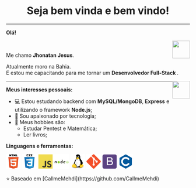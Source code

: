 <h1 align="center"> Seja bem vinda e bem vindo! </h1>
<hr />
<p align="left" > 
  <b>Olá!</b>
</p>
<a href="https://www.instagram.com/ojhonatanjesus/" target="_blank">
  <img align="right" src="https://cdn.icon-icons.com/icons2/1211/PNG/512/1491579602-yumminkysocialmedia36_83067.png" width="48px" height="48px">
</a><br />
<p align="left" >
Me chamo <b> Jhonatan Jesus</b>.
</p>
<p align="left" >
Atualmente moro na Bahia.<br />
E estou me capacitando para me tornar um <b>Desenvolvedor Full-Stack </b>.
</p>
<a href="https://www.linkedin.com/in/jhonatan-jesus-aa88501a4/" target="_blank">
  <img align="right" src="https://i.ibb.co/Kx2GSrT/linkedin.png" width="48px" height="48px">
</a>
</p>

<hr />

**Meus interesses pessoais:**

- 💻 Estou estudando backend com **MySQL/MongoDB**, **Express** e utilizando o framework **Node.js**;
- 💼 Sou apaixonado por tecnologia;
- 👾 Meus hobbies são: 
  - Estudar Pentest e Matemática; 
  - Ler livros;

**Linguagens e ferramentas:**  

<p align="left">
<img src="https://raw.githubusercontent.com/devicons/devicon/master/icons/html5/html5-original-wordmark.svg" alt="html5" width="40" height="40"/> 
<img src="https://raw.githubusercontent.com/devicons/devicon/master/icons/css3/css3-original-wordmark.svg" alt="css3" width="40" height="40"/> 
<img src="https://raw.githubusercontent.com/devicons/devicon/master/icons/javascript/javascript-original.svg" alt="javascript" width="40" height="40"/> 
<!-- <img src="https://raw.githubusercontent.com/devicons/devicon/master/icons/react/react-original-wordmark.svg" alt="react" width="40" height="40"/>  -->
<!-- <img src="https://raw.githubusercontent.com/devicons/devicon/master/icons/mysql/mysql-original-wordmark.svg" alt="mysql" width="40" height="40"/>  -->
<!-- <img src="https://raw.githubusercontent.com/devicons/devicon/master/icons/mongodb/mongodb-original-wordmark.svg" alt="mongodb" width="40" height="40"/>  -->
<img src="https://raw.githubusercontent.com/devicons/devicon/master/icons/nodejs/nodejs-original-wordmark.svg" alt="nodejs" width="40" height="40"/> 
<!-- <img src="https://raw.githubusercontent.com/devicons/devicon/master/icons/express/express-original-wordmark.svg" alt="express" width="40" height="40"/>  -->
<img src="https://raw.githubusercontent.com/devicons/devicon/master/icons/linux/linux-original.svg" alt="linux" width="40" height="40" />
<img src="https://raw.githubusercontent.com/devicons/devicon/master/icons/git/git-original.svg" alt="git" width="40" height="40"/> 
<!-- <img src="https://raw.githubusercontent.com/devicons/devicon/master/icons/jquery/jquery-plain.svg" alt="Jquery" width="40" height="40" /> -->
<img src="https://raw.githubusercontent.com/devicons/devicon/master/icons/bootstrap/bootstrap-plain.svg" alt="Bootstrap" width="40" height="40" />
<img src="https://raw.githubusercontent.com/devicons/devicon/master/icons/c/c-plain.svg" alt="C" width="40" height="40" />
<!-- <img src="https://raw.githubusercontent.com/devicons/devicon/master/icons/postgresql/postgresql-plain.svg" alt="postgresql" width="40" height="40" /> -->
<!-- <img src="https://raw.githubusercontent.com/devicons/devicon/master/icons/typescript/typescript-plain.svg" alt="typescript" width="40" height="40" /> -->
</p>
⭐️ Baseado em [CallmeMehdi](https://github.com/CallmeMehdi)
